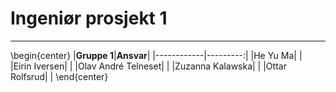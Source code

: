 # Ingeniør prosjekt 1
----
\begin{center}
|**Gruppe 1**|**Ansvar**|
|------------|---------:|
|He Yu Ma|              |
|Eirin Iversen|         | 
|Olav André Telneset|   |
|Zuzanna Kalawska|      |
|Ottar Rolfsrud|        |
\end{center}
